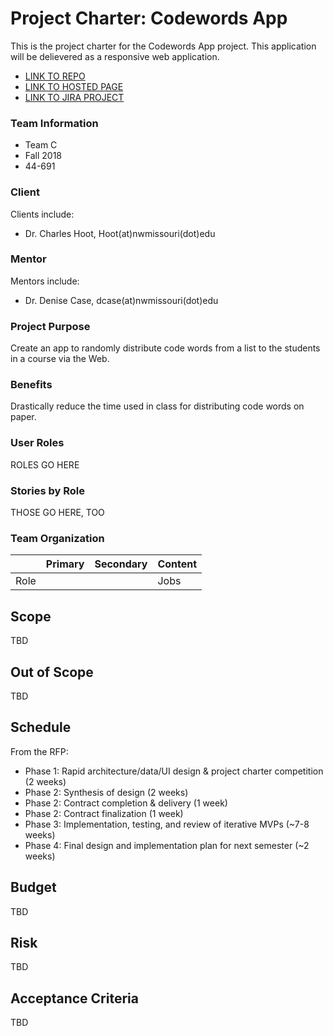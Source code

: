 # Project Charter: Codewords App

This is the project charter for the Codewords App project.  This application will be delievered as a responsive web application.

* [LINK TO REPO](???.com)
* [LINK TO HOSTED PAGE](???.com)
* [LINK TO JIRA PROJECT](???.com)

### Team Information
* Team C
* Fall 2018
* 44-691

### Client
Clients include:
* Dr. Charles Hoot, Hoot(at)nwmissouri(dot)edu

### Mentor
Mentors include:
* Dr. Denise Case, dcase(at)nwmissouri(dot)edu

### Project Purpose
Create an app to randomly distribute code words from a list to the students in a course via the Web.

### Benefits
Drastically reduce the time used in class for distributing code words on paper.

### User Roles
ROLES GO HERE

### Stories by Role
THOSE GO HERE, TOO

### Team Organization
| |Primary| Secondary| Content|
|-|-|-|-|
|Role|||Jobs

## Scope
TBD

## Out of Scope
TBD

## Schedule
From the RFP:
* Phase 1: Rapid architecture/data/UI design & project charter competition (2 weeks)
* Phase 2: Synthesis of design (2 weeks)
* Phase 2: Contract completion & delivery (1 week)
* Phase 2: Contract finalization (1 week)
* Phase 3: Implementation, testing, and review of iterative MVPs (~7-8 weeks)
* Phase 4: Final design and implementation plan for next semester (~2 weeks)

## Budget
TBD

## Risk
TBD

## Acceptance Criteria
TBD

